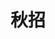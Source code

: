 ---
title: 秋招
icon: recruit
dir:
  order: 2
  collapsible: false
index: false
article: false
timeline: false
---